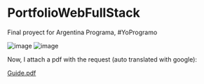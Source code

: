 # PortfolioWebFullStack
Final proyect for Argentina Programa, #YoProgramo

![image](https://user-images.githubusercontent.com/55964645/180052387-5259ba07-1a19-4cc1-9349-5cf2e0daefb8.png)
![image](https://user-images.githubusercontent.com/55964645/180052768-70067012-f860-47f9-a5b7-85a517f386d8.png)


Now, I attach a pdf with the request (auto translated with google):

[Guide.pdf](https://github.com/nakein/PortfolioWebFullStack/files/8764755/Guide.pdf)


